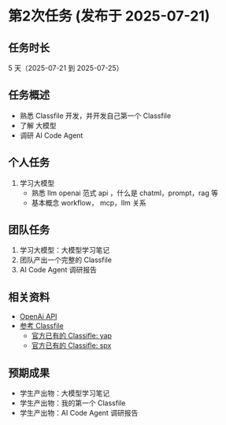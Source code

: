 # 第2次任务 (发布于 2025-07-21)

## 任务时长

5 天（2025-07-21 到 2025-07-25）

## 任务概述

- 熟悉 Classfile 开发，并开发自己第一个 Classfile
- 了解 大模型
- 调研 AI Code Agent

## 个人任务

1. 学习大模型
    - 熟悉 llm openai 范式 api ，什么是 chatml，prompt，rag  等
	- 基本概念 workflow， mcp，llm 关系

## 团队任务

1. 学习大模型：大模型学习笔记
2. 团队产出一个完整的 Classfile
3. AI Code Agent 调研报告

## 相关资料

- [OpenAi API](https://platform.openai.com/docs/api-reference/chat/create)
- [参考 Classfile](http://github.com/go-wyvern/gplot)
  - [官方已有的 Classifle: yap](http://github.com/goplus/yap)
  - [官方已有的 Classifle: spx](http://github.com/goplus/spx)

## 预期成果

- 学生产出物：大模型学习笔记
- 学生产出物：我的第一个 Classfile
- 学生产出物：AI Code Agent 调研报告
